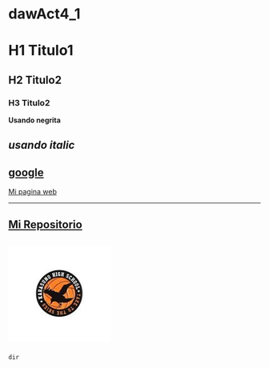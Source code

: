 # dawAct4_1

# H1 Titulo1
## H2 Titulo2
### H3 Titulo2
**Usando negrita**

_usando italic_
---
[google](https://www.google.es)
---
[Mi pagina web](https://dfmc0.github.io/dawAct4_1/)

---
[Mi Repositorio](https://github.com/dfmc0/dawAct4_1)
---
![alt icono](img/logo.png)
---
`dir`
